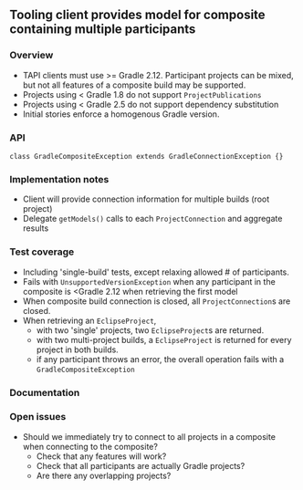 ## Tooling client provides model for composite containing multiple participants

### Overview

- TAPI clients must use >= Gradle 2.12. Participant projects can be mixed, but not all features of a composite build may be supported.
- Projects using < Gradle 1.8 do not support `ProjectPublications`
- Projects using < Gradle 2.5 do not support dependency substitution
- Initial stories enforce a homogenous Gradle version.

### API

    class GradleCompositeException extends GradleConnectionException {}

### Implementation notes

- Client will provide connection information for multiple builds (root project)
- Delegate `getModels()` calls to each `ProjectConnection` and aggregate results

### Test coverage

- Including 'single-build' tests, except relaxing allowed # of participants.
- Fails with `UnsupportedVersionException` when any participant in the composite is <Gradle 2.12 when retrieving the first model
- When composite build connection is closed, all `ProjectConnection`s are closed.
- When retrieving an `EclipseProject`,
    - with two 'single' projects, two `EclipseProject`s are returned.
    - with two multi-project builds, a `EclipseProject` is returned for every project in both builds.
    - if any participant throws an error, the overall operation fails with a `GradleCompositeException`

### Documentation

### Open issues
- Should we immediately try to connect to all projects in a composite when connecting to the composite?
    - Check that any features will work?
    - Check that all participants are actually Gradle projects?
    - Are there any overlapping projects?